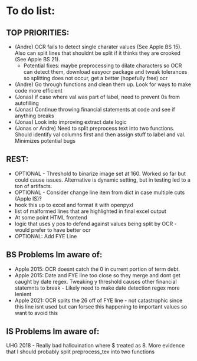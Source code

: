 # To do list:
## TOP PRIORITIES:
- (Andre) OCR fails to detect single charater values (See Apple BS 15). Also can split lines that shouldnt be split if it thinks they are crooked (See Apple BS 21). 
    - Potential fixes: maybe preprocessing to dilate characters so OCR can detect them, download easyocr package and tweak tolerances so splitting does not occur, get a better (hopefully free) ocr
- (Andre) Go through functions and clean them up. Look for ways to make code more efficient
- (Jonas) if case where val was part of label, need to prevent 0s from autofilling
- (Jonas) Continue throwing financial statements at code and see if anything breaks
- (Jonas) Look into improving extract date logic
- (Jonas or Andre) Need to split preprocess text into two functions. Should identify val columns first and then assign stuff to label and val. Minimizes potential bugs
## REST:
- OPTIONAL - Threshold to binarize image set at 160. Worked so far but could cause issues. Alternative is dynamic setting, but in testing led to a ton of artifacts. 
- OPTIONAL - Consider change line item from dict in case multiple cuts (Apple IS)? 
- hook this up to excel and format it with openpyxl
- list of malformed lines that are highlighted in final excel output
- At some point HTML frontend 
- logic that uses y pos to defend against values being split by OCR - would prefer to have better ocr
- OPTIONAL: Add FYE Line

## BS Problems Im aware of:
- Apple 2015: OCR doesnt catch the 0 in current portion of term debt.
- Apple 2015: Date and FYE line too close so they merge and dont get caught by date regex. Tweaking y threshold causes other financial statemnts to break - Likely need to make date detection regex more lenient
- Apple 2021: OCR splits the 26 off of FYE line - not catastrophic since this line isnt used but can forsee this happening to important values so want to avoid this


## IS Problems Im aware of:
UHG 2018 - Really bad hallcuination where $ treated as 8. More evidence that I should probably split preprocess_tex into two functions 

